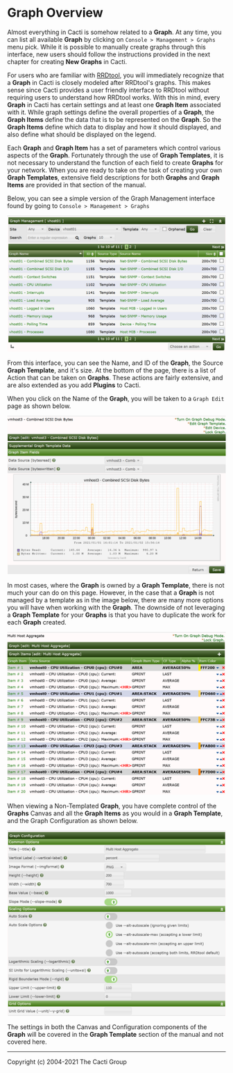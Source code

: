 # Graph Overview

Almost everything in Cacti is somehow related to a **Graph**. At any time, you can
list all available **Graph** by clicking on `Console > Management > Graphs` menu
pick. While it is possible to manually create graphs through this interface,
new users should follow the instructions provided in the next chapter for
creating **New Graphs** in Cacti.

For users who are familiar with [RRDtool](http://www.RRDtool.org/), you will
immediately recognize that a **Graph** in Cacti is closely modeled after RRDtool's
graphs. This makes sense since Cacti provides a user friendly interface to
RRDtool without requiring users to understand how RRDtool works. With this in
mind, every **Graph** in Cacti has certain settings and at least one **Graph Item**
associated with it. While graph settings define the overall properties of a
**Graph**, the **Graph Items** define the data that is to be represented on the **Graph**.
So the **Graph Items** define which data to display and how it should displayed,
and also define what should be displayed on the legend.

Each **Graph** and **Graph Item** has a set of parameters which control various aspects
of the **Graph**. Fortunately through the use of **Graph Templates**, it is not
necessary to understand the function of each field to create **Graphs** for your
network. When you are ready to take on the task of creating your own **Graph
Templates**, extensive field descriptions for both **Graphs** and
**Graph Items** are provided in that section of the manual.

Below, you can see a simple version of the Graph Management interface found
by going to `Console > Management > Graphs`

![Graph Management](images/graphs.png)

From this interface, you can see the Name, and ID of the **Graph**,
the Source **Graph Template**, and it's size.  At the bottom of the page, there
is a list of Action that can be taken on **Graphs**.  These actions are fairly
extensive, and are also extended as you add **Plugins** to Cacti.

When you click on the Name of the **Graph**, you will be taken to a `Graph Edit`
page as shown below.

![Graph Management Edit](images/graphs-edit.png)

In most cases, where the **Graph** is owned by a **Graph Template**, there is
not much your can do on this page.  However, in the case that a **Graph**
is not managed by a template as in the image below, there are many more
options you will have when working with the **Graph**.  The downside of
not leveraging a **Graph Template** for your **Graphs** is that you have
to duplicate the work for each **Graph** created.

![Graph Management Edit](images/graphs-edit-nontemplate.png)

When viewing a Non-Templated **Graph**, you have complete control of the
**Graphs** Canvas and all the **Graph Items** as you would in a **Graph Template**,
and the Graph Configuration as shown below.

![Graph Management Edit](images/graphs-edit-nontemplate-configuration.png)

The settings in both the Canvas and Configuration components of the **Graph**
will be covered in the **Graph Template** section of the manual and not
covered here.

---
<copy>Copyright (c) 2004-2021 The Cacti Group</copy>
